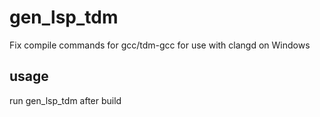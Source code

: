 # gen_lsp_tdm

Fix compile commands for gcc/tdm-gcc for use with clangd on Windows

## usage

run gen_lsp_tdm after build
